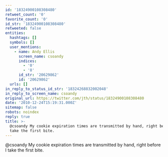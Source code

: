 ```yaml
---
id: '18324900108308480'
retweet_count: '0'
favorite_count: '0'
id_str: '18324900108308480'
retweeted: false
entities:
  hashtags: []
  symbols: []
  user_mentions:
    - name: Andy Ellis
      screen_name: csoandy
      indices:
        - '0'
        - '8'
      id_str: '20629862'
      id: '20629862'
  urls: []
in_reply_to_status_id_str: '18324268832002048'
in_reply_to_screen_name: csoandy
original_url: https://twitter.com/jth/status/18324900108308480
date: '2010-12-24T15:19:31.000Z'
sitemap: false
robots: noindex
reply: true
title: >-
  @csoandy My cookie expiration times are transmitted by hand, right before I
  take the first bite.
---
```


@csoandy My cookie expiration times are transmitted by hand, right before I take the first bite.